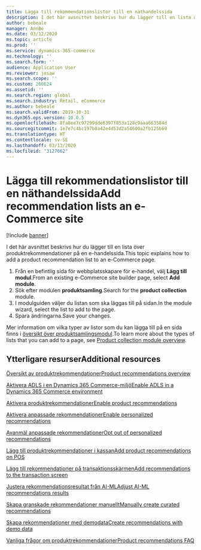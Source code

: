 ```yaml
---
title: Lägga till rekommendationslistor till en näthandelssida
description: I det här avsnittet beskrivs hur du lägger till en lista över produktrekommendationer på en e-handelssida.
author: bebeale
manager: AnnBe
ms.date: 03/12/2020
ms.topic: article
ms.prod: ''
ms.service: dynamics-365-commerce
ms.technology: ''
ms.search.form: ''
audience: Application User
ms.reviewer: josaw
ms.search.scope: ''
ms.custom: 260624
ms.assetid: ''
ms.search.region: global
ms.search.industry: Retail, eCommerce
ms.author: bebeale
ms.search.validFrom: 2019-10-31
ms.dyn365.ops.version: 10.0.5
ms.openlocfilehash: 8fa8ee7c97299dde6397f853a128c9aaa663584d
ms.sourcegitcommit: 1e7e7c4bc197b0a42e4d53d2a54600a2fb125b69
ms.translationtype: HT
ms.contentlocale: sv-SE
ms.lasthandoff: 03/13/2020
ms.locfileid: "3127662"
---
```

# <a name="add-recommendation-lists-an-e-commerce-site"></a><span data-ttu-id="4e460-103">Lägga till rekommendationslistor till en näthandelssida</span><span class="sxs-lookup"><span data-stu-id="4e460-103">Add recommendation lists an e-Commerce site</span></span>

[!include [banner](includes/banner.md)]

<span data-ttu-id="4e460-104">I det här avsnittet beskrivs hur du lägger till en lista över produktrekommendationer på en e-handelssida.</span><span class="sxs-lookup"><span data-stu-id="4e460-104">This topic explains how to add a product recommendation list to an e-Commerce page.</span></span>

1. <span data-ttu-id="4e460-105">Från en befintlig sida för webbplatsskapare för e-handel, välj **Lägg till modul**.</span><span class="sxs-lookup"><span data-stu-id="4e460-105">From an existing e-Commerce site builder page, select **Add module**.</span></span>
1. <span data-ttu-id="4e460-106">Sök efter modulen **produktsamling**.</span><span class="sxs-lookup"><span data-stu-id="4e460-106">Search for the **product collection** module.</span></span>
1. <span data-ttu-id="4e460-107">I modulguiden väljer du listan som ska läggas till på sidan.</span><span class="sxs-lookup"><span data-stu-id="4e460-107">In the module wizard, select the list to add to the page.</span></span>
1. <span data-ttu-id="4e460-108">Spara ändringarna.</span><span class="sxs-lookup"><span data-stu-id="4e460-108">Save your changes.</span></span>

<span data-ttu-id="4e460-109">Mer information om vilka typer av listor som du kan lägga till på en sida finns i [översikt över produktsamlingsmodul](product-collection-module-overview.md).</span><span class="sxs-lookup"><span data-stu-id="4e460-109">To learn more about the types of lists that you can add to a page, see [Product collection module overview](product-collection-module-overview.md).</span></span>


## <a name="additional-resources"></a><span data-ttu-id="4e460-110">Ytterligare resurser</span><span class="sxs-lookup"><span data-stu-id="4e460-110">Additional resources</span></span>

[<span data-ttu-id="4e460-111">Översikt av produktrekommendationer</span><span class="sxs-lookup"><span data-stu-id="4e460-111">Product recommendations overview</span></span>](product-recommendations.md)

[<span data-ttu-id="4e460-112">Aktivera ADLS i en Dynamics 365 Commerce-miljö</span><span class="sxs-lookup"><span data-stu-id="4e460-112">Enable ADLS in a Dynamics 365 Commerce environment</span></span>](enable-adls-environment.md)

[<span data-ttu-id="4e460-113">Aktivera produktrekommendationer</span><span class="sxs-lookup"><span data-stu-id="4e460-113">Enable product recommendations</span></span>](enable-product-recommendations.md)

[<span data-ttu-id="4e460-114">Aktivera anpassade rekommendationer</span><span class="sxs-lookup"><span data-stu-id="4e460-114">Enable personalized recommendations</span></span>](personalized-recommendations.md)

[<span data-ttu-id="4e460-115">Avanmäl anpassade rekommendationer</span><span class="sxs-lookup"><span data-stu-id="4e460-115">Opt out of personalized recommendations</span></span>](personalization-gdpr.md)

[<span data-ttu-id="4e460-116">Lägg till produktrekommendationer i kassan</span><span class="sxs-lookup"><span data-stu-id="4e460-116">Add product recommendations on POS</span></span>](product.md)

[<span data-ttu-id="4e460-117">Lägg till rekommendationer på transaktionsskärmen</span><span class="sxs-lookup"><span data-stu-id="4e460-117">Add recommendations to the transaction screen</span></span>](add-recommendations-control-pos-screen.md)

[<span data-ttu-id="4e460-118">Justera rekommendationsresultat från AI-ML</span><span class="sxs-lookup"><span data-stu-id="4e460-118">Adjust AI-ML recommendations results</span></span>](modify-product-recommendation-results.md)

[<span data-ttu-id="4e460-119">Skapa granskade rekommendationer manuellt</span><span class="sxs-lookup"><span data-stu-id="4e460-119">Manually create curated recommendations</span></span>](create-editorial-recommendation-lists.md)

[<span data-ttu-id="4e460-120">Skapa rekommendationer med demodata</span><span class="sxs-lookup"><span data-stu-id="4e460-120">Create recommendations with demo data</span></span>](product-recommendations-demo-data.md)

[<span data-ttu-id="4e460-121">Vanliga frågor om produktrekommendationer</span><span class="sxs-lookup"><span data-stu-id="4e460-121">Product recommendations FAQ</span></span>](faq-recommendations.md)
